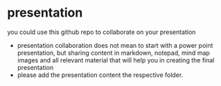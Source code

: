 # presentation
you could use this github repo to collaborate on your presentation
-   presentation collaboration does not mean to start with a power point presentation, but sharing content in markdown, notepad, mind map images and all relevant material that will help you in creating the final presentation
- please add the presentation content the respective folder.
